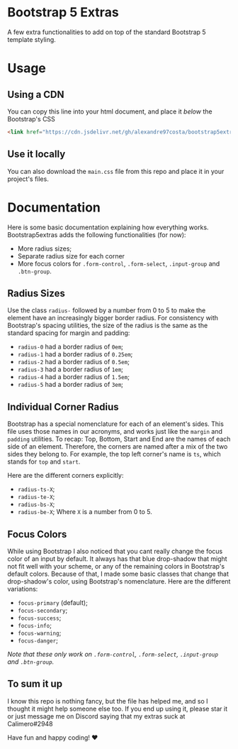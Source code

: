 
# Bootstrap 5 Extras

A few extra functionalities to add on top of the standard Bootstrap 5 template styling.


# Usage

## Using a CDN
You can copy this line into your html document, and place it *below* the Bootstrap's CSS 
```html
<link href="https://cdn.jsdelivr.net/gh/alexandre97costa/bootstrap5extras/main.min.css" rel="stylesheet">
```

## Use it locally

You can also download the `main.css` file from this repo and place it in your project's files.


# Documentation

Here is some basic documentation explaining how everything works. Bootstrap5extras adds the following functionalities (for now):
- More radius sizes;
- Separate radius size for each corner
- More focus colors for `.form-control`, `.form-select`, `.input-group` and `.btn-group`.

## Radius Sizes

Use the class `radius-` followed by a number from 0 to 5 to make the element have an increasingly bigger border radius. 
For consistency with Bootstrap's spacing utilities, the size of the radius is the same as the standard spacing for margin and padding:
- `radius-0` had a border radius of `0em`;
- `radius-1` had a border radius of `0.25em`;
- `radius-2` had a border radius of `0.5em`;
- `radius-3` had a border radius of `1em`;
- `radius-4` had a border radius of `1.5em`;
- `radius-5` had a border radius of `3em`;

## Individual Corner Radius

Bootstrap has a special nomenclature for each of an element's sides. This file uses those names in our acronyms, and works just like the `margin` and `padding` utilities.
To recap: Top, Bottom, Start and End are the names of each side of an element. Therefore, the corners are named after a mix of the two sides they belong to. For example, the top left corner's name is `ts`, which stands for `top` and `start`.

Here are the different corners explicitly:
- `radius-ts-X`;
- `radius-te-X`;
- `radius-bs-X`;
- `radius-be-X`;
Where `X` is a number from 0 to 5.

## Focus Colors
While using Bootstrap I also noticed that you cant really change the focus color of an input by default. It always has that blue drop-shadow that might not fit well with your scheme, or any of the remaining colors in Bootstrap's default colors. Because of that, I made some basic classes that change that drop-shadow's color, using Bootstrap's nomenclature.
Here are the different variations:

- `focus-primary` (default);
- `focus-secondary`;
- `focus-success`;
- `focus-info`;
- `focus-warning`;
- `focus-danger`;

_Note that these only work on `.form-control`, `.form-select`, `.input-group` and `.btn-group`._


## To sum it up

I know this repo is nothing fancy, but the file has helped me, and so I thought it might help someone else too.
If you end up using it, please star it or just message me on Discord saying that my extras suck at Calimero#2948

Have fun and happy coding! ♥

